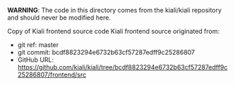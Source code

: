 **WARNING**: The code in this directory comes from the kiali/kiali repository and should never be modified here.

Copy of Kiali frontend source code
Kiali frontend source originated from:
* git ref:    master
* git commit: bcdf8823294e6732b63cf57287edff9c25286807
* GitHub URL: https://github.com/kiali/kiali/tree/bcdf8823294e6732b63cf57287edff9c25286807/frontend/src
